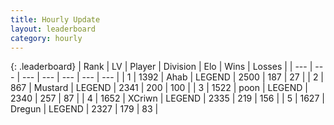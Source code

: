 ```yaml
---
title: Hourly Update
layout: leaderboard
category: hourly
---
```


{: .leaderboard}
| Rank | LV | Player | Division | Elo | Wins | Losses |
| --- | --- | --- | --- | --- | --- | --- |
| <span data-change="0">1</span> | 1392 | <span title="ID: 402846">Ahab</span> | LEGEND | <span data-change="0">2500</span> | <span data-change="0">187</span> | <span data-change="0">27</span> |
| <span data-change="0">2</span> | 867 | <span title="ID: 611082">Mustard</span> | LEGEND | <span data-change="0">2341</span> | <span data-change="0">200</span> | <span data-change="0">100</span> |
| <span data-change="3">3</span> | 1522 | <span title="ID: 540690">poon</span> | LEGEND | <span data-change="17">2340</span> | <span data-change="3">257</span> | <span data-change="0">87</span> |
| <span data-change="-1">4</span> | 1652 | <span title="ID: 448883">XCriwn</span> | LEGEND | <span data-change="0">2335</span> | <span data-change="0">219</span> | <span data-change="0">156</span> |
| <span data-change="-1">5</span> | 1627 | <span title="ID: 337810">Dregun</span> | LEGEND | <span data-change="0">2327</span> | <span data-change="0">179</span> | <span data-change="0">83</span> |